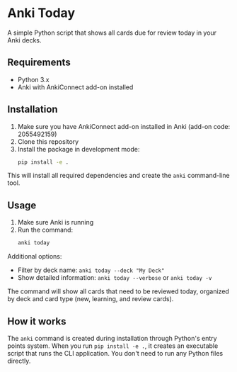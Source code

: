 # Anki Today

A simple Python script that shows all cards due for review today in your Anki decks.

## Requirements

- Python 3.x
- Anki with AnkiConnect add-on installed

## Installation

1. Make sure you have AnkiConnect add-on installed in Anki (add-on code: 2055492159)
2. Clone this repository
3. Install the package in development mode:
   ```bash
   pip install -e .
   ```

This will install all required dependencies and create the `anki` command-line tool.

## Usage

1. Make sure Anki is running
2. Run the command:
   ```bash
   anki today
   ```

Additional options:
- Filter by deck name: `anki today --deck "My Deck"`
- Show detailed information: `anki today --verbose` or `anki today -v`

The command will show all cards that need to be reviewed today, organized by deck and card type (new, learning, and review cards).

## How it works

The `anki` command is created during installation through Python's entry points system. When you run `pip install -e .`, it creates an executable script that runs the CLI application. You don't need to run any Python files directly. 
